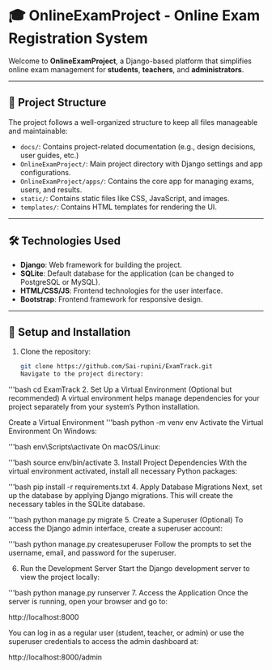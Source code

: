 # 🎓 **OnlineExamProject** - Online Exam Registration System

Welcome to **OnlineExamProject**, a Django-based platform that simplifies online exam management for **students**, **teachers**, and **administrators**.

---

## 📁 **Project Structure**

The project follows a well-organized structure to keep all files manageable and maintainable:

- `docs/`: Contains project-related documentation (e.g., design decisions, user guides, etc.)
- `OnlineExamProject/`: Main project directory with Django settings and app configurations.
- `OnlineExamProject/apps/`: Contains the core app for managing exams, users, and results.
- `static/`: Contains static files like CSS, JavaScript, and images.
- `templates/`: Contains HTML templates for rendering the UI.

---

## 🛠️ **Technologies Used**

- **Django**: Web framework for building the project.
- **SQLite**: Default database for the application (can be changed to PostgreSQL or MySQL).
- **HTML/CSS/JS**: Frontend technologies for the user interface.
- **Bootstrap**: Frontend framework for responsive design.

---

## 🚀 **Setup and Installation**

1. Clone the repository:
   ```bash
   git clone https://github.com/Sai-rupini/ExamTrack.git
   Navigate to the project directory:

'''bash
cd ExamTrack
2. Set Up a Virtual Environment (Optional but recommended)
A virtual environment helps manage dependencies for your project separately from your system’s Python installation.

Create a Virtual Environment
'''bash
python -m venv env
Activate the Virtual Environment
On Windows:

'''bash
env\Scripts\activate
On macOS/Linux:

'''bash
source env/bin/activate
3. Install Project Dependencies
With the virtual environment activated, install all necessary Python packages:

'''bash
pip install -r requirements.txt
4. Apply Database Migrations
Next, set up the database by applying Django migrations. This will create the necessary tables in the SQLite database.

'''bash
python manage.py migrate
5. Create a Superuser (Optional)
To access the Django admin interface, create a superuser account:

'''bash
python manage.py createsuperuser
Follow the prompts to set the username, email, and password for the superuser.

6. Run the Development Server
Start the Django development server to view the project locally:

'''bash
python manage.py runserver
7. Access the Application
Once the server is running, open your browser and go to:

http://localhost:8000

You can log in as a regular user (student, teacher, or admin) or use the superuser credentials to access the admin dashboard at:

http://localhost:8000/admin


